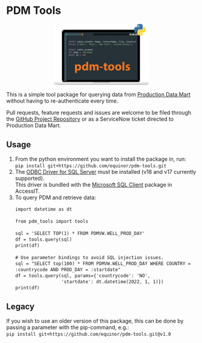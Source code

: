 # PDM Tools

<p align="center">
<img src="pdm-tools.svg" alt="pdm-tools logo" width="50%">
</p>

This is a simple tool package for querying data from 
[Production Data Mart](https://wiki.equinor.com/wiki/index.php/Production_Data_Mart) without having to re-authenticate every time. <br>

Pull requests, feature requests and issues are welcome to be filed through the 
[GitHub Project Repository](https://github.com/equinor/pdm-tools) or as a ServiceNow ticket 
directed to Production Data Mart.

## Usage
1. From the python environment you want to install the package in, run:<br>
    ```pip install git+https://github.com/equinor/pdm-tools.git``` <br>
2. The [ODBC Driver for SQL Server](https://learn.microsoft.com/en-us/sql/connect/odbc/download-odbc-driver-for-sql-server) must be installed (v18 and v17 currently supported). <br> This driver is bundled with the [Microsoft SQL Client](https://accessit.equinor.com/Search/Search?term=MICROSOFT+SQL+CLIENT) package in AccessIT.
3. To query PDM and retrieve data:<br>
    ```
    import datetime as dt

    from pdm_tools import tools

    sql = 'SELECT TOP(1) * FROM PDMVW.WELL_PROD_DAY'
    df = tools.query(sql)
    print(df)

    # Use parameter bindings to avoid SQL injection issues.
    sql = "SELECT top(100) * FROM PDMVW.WELL_PROD_DAY WHERE COUNTRY = :countrycode AND PROD_DAY = :startdate"
    df = tools.query(sql, params={'countrycode': 'NO',
                     'startdate': dt.datetime(2022, 1, 1)})
    print(df)
    ```
   
## Legacy
If you wish to use an older version of this package, this can be done by passing a parameter with the pip-command, e.g.: <br>
    ````
    pip install git+https://github.com/equinor/pdm-tools.git@v1.0
    ````

